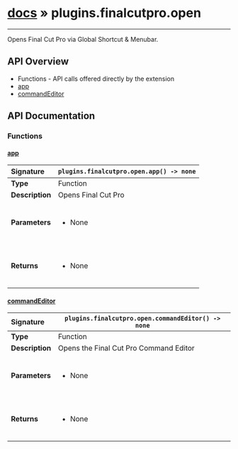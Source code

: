 # [docs](index.md) » plugins.finalcutpro.open
---

Opens Final Cut Pro via Global Shortcut & Menubar.

## API Overview
* Functions - API calls offered directly by the extension
 * [app](#app)
 * [commandEditor](#commandeditor)

## API Documentation

### Functions

#### [app](#app)
| <span style="float: left;">**Signature**</span> | <span style="float: left;">`plugins.finalcutpro.open.app() -> none` </span>                                                          |
| -----------------------------------------------------|---------------------------------------------------------------------------------------------------------|
| **Type**                                             | Function                                                                                         |
| **Description**                                      | Opens Final Cut Pro                                                                                         |
| **Parameters**                                       | <ul><br /><li>None</li><br /></ul>                                        |
| **Returns**                                          | <ul><br /><li>None</li><br /></ul>                                           |

#### [commandEditor](#commandeditor)
| <span style="float: left;">**Signature**</span> | <span style="float: left;">`plugins.finalcutpro.open.commandEditor() -> none` </span>                                                          |
| -----------------------------------------------------|---------------------------------------------------------------------------------------------------------|
| **Type**                                             | Function                                                                                         |
| **Description**                                      | Opens the Final Cut Pro Command Editor                                                                                         |
| **Parameters**                                       | <ul><br /><li>None</li><br /></ul>                                        |
| **Returns**                                          | <ul><br /><li>None</li><br /></ul>                                           |

